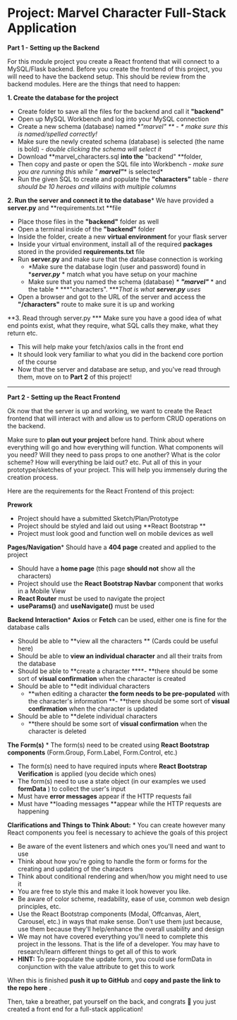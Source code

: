 # Project: Marvel Character Full-Stack Application

**Part 1 - Setting up the Backend**

For this module project you create a React frontend that will connect to a MySQL/Flask backend.  Before you create the frontend of this project, you will need to have the backend setup.  This should be review from the backend modules.  Here are the things that need to happen:

**1. Create the database for the project**

* Create folder to save all the files for the backend and call it **"backend"**
* Open up MySQL Workbench and log into your MySQL connection
* Create a new schema (database) named  **"marvel" ** - * make sure this is named/spelled correctly!*
* Make sure the newly created schema (database) is selected (the name is bold) - *double clicking the schema will select it*
* Download **marvel_characters.sql **into the** "backend" **folder,
* Then copy and paste or open the SQL file into Workbench -  *make sure you are running this while "* ***marvel"**** is selected*
* Run the given SQL to create and populate the **"characters"** table - *there should be 10 heroes and villains with multiple columns*

**2. Run the server and connect it to the database*** We have provided a **server.py** and **requirements.txt **file

* Place those files in the **"backend"** folder as well
* Open a terminal inside of the **"backend"** folder
* Inside the folder, create a new **virtual environment** for your flask server
* Inside your virtual environment, install all of the required **packages** stored in the provided **requirements.txt** file
* Run **server.py** and make sure that the database connection is working
  - *Make sure the database login (user and password) found in ****server.py*** * match what you have setup on your machine
  - Make sure that you named the schema (database) * ***"marvel"*** * and the table * ***"characters".  ****That is what ****server.py**** uses*
* Open a browser and got to the URL of the server and access the **"/characters"** route to make sure it is up and working

**3.  Read through server.py *** Make sure you have a good idea of what end points exist, what they require, what SQL calls they make, what they return etc.

* This will help make your fetch/axios calls in the front end
* It should look very familiar to what you did in the backend core portion of the course
* Now that the server and database are setup, and you've read through them, move on to **Part 2** of this project!

---

**Part 2 - Setting up the React Frontend**

Ok now that the server is up and working, we want to create the React frontend that will interact with and allow us to perform CRUD operations on the backend.

Make sure to **plan out your project** before hand.  Think about where everything will go and how everything will function.  What components will you need?  Will they need to pass props to one another?  What is the color scheme?  How will everything be laid out?  etc.  Put all of this in your prototype/sketches of your project.  This will help you immensely during the creation process.

Here are the requirements for the React Frontend of this project:

**Prework**

* Project should have a submitted Sketch/Plan/Prototype
* Project should be styled and laid out using **React Bootstrap **
* Project must look good and function well on mobile devices as well

**Pages/Navigation*** Should have a **404 page** created and applied to the project

* Should have a **home page** (this page **should not** show all the characters)
* Project should use the **React Bootstrap Navbar** component that works in a Mobile View
* **React Router** must be used to navigate the project
* **useParams()** and **useNavigate()** must be used

**Backend Interaction*** **Axios** or **Fetch** can be used, either one is fine for the database calls

* Should be able to  **view all the characters ** (Cards could be useful here)
* Should be able to **view an individual character** and all their traits from the database
* Should be able to **create a character ****- **there should be some sort of **visual confirmation** when the character is created
* Should be able to **edit individual characters
  - **when editing a character **the form needs to be pre-populated** with the character's information
  **- **there should be some sort of **visual confirmation** when the character is updated
* Should be able to **delete individual characters
  - **there should be some sort of **visual confirmation** when the character is deleted

 **The Form(s)** * The form(s) need to be created using **React Bootstrap components** (Form.Group, Form.Label, Form.Control, etc.)

* The form(s) need to have required inputs where **React Bootstrap Verification** is applied (you decide which ones)
* The form(s) need to use a state object (in our examples we used  **formData** ) to collect the user's input
* Must have **error messages** appear if the HTTP requests fail
* Must have **loading messages **appear while the HTTP requests are happening

 **Clarifications and Things to Think About:** * You can create however many React components you feel is necessary to achieve the goals of this project

* Be aware of the event listeners and which ones you'll need and want to use
* Think about how you're going to handle the form or forms for the creating and updating of the characters
* Think about conditional rendering and when/how you might need to use it
* You are free to style this and make it look however you like.
* Be aware of color scheme, readability, ease of use, common web design principles, etc.
* Use the React Bootstrap components (Modal, Offcanvas, Alert, Carousel, etc.) in ways that make sense.  Don't use them just because, use them because they'll help/enhance the overall usability and design
* We may not have covered everything you'll need to complete this project in the lessons.  That is the life of a developer.  You may have to research/learn different things to get all of this to work
* **HINT:** To pre-populate the update form, you could use formData in conjunction with the value attribute to get this to work

When this is finished **push it up to GitHub** and  **copy and paste the link to the repo here** .

Then, take a breather, pat yourself on the back, and congrats 🎉 you just created a front end for a full-stack application!
